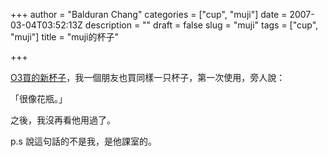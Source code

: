 +++
author = "Balduran Chang"
categories = ["cup", "muji"]
date = 2007-03-04T03:52:13Z
description = ""
draft = false
slug = "muji"
tags = ["cup", "muji"]
title = "muji的杯子"

+++


[O3買的新杯子](http://blog.othree.net/log/2007/03/03/new_cup/ "O3noBLOG : 新杯子")，我一個朋友也買同樣一只杯子，第一次使用，旁人說：

「很像花瓶。」

之後，我沒再看他用過了。

p.s 說這句話的不是我，是他課室的。

